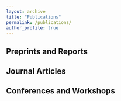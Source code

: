 ```yaml
---
layout: archive
title: "Publications"
permalink: /publications/
author_profile: true
---
```


## Preprints and Reports


## Journal Articles



## Conferences and Workshops


